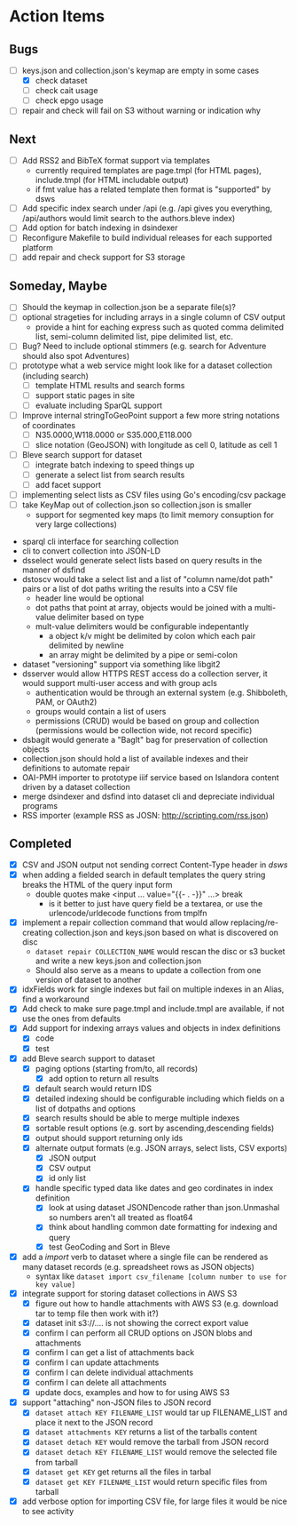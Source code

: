 
# Action Items

## Bugs

+ [ ] keys.json and collection.json's keymap are empty in some cases
    + [x] check dataset
    + [ ] check cait usage
    + [ ] check epgo usage
+ [ ] repair and check will fail on S3 without warning or indication why

## Next

+ [ ] Add RSS2 and BibTeX format support via templates
    + currently required templates are page.tmpl (for HTML pages), include.tmpl (for HTML includable output)
    + if fmt value has a related template then format is "supported" by dsws
+ [ ] Add specific index search under /api (e.g. /api gives you everything, /api/authors would limit search to the authors.bleve index)
+ [ ] Add option for batch indexing in dsindexer
+ [ ] Reconfigure Makefile to build individual releases for each supported platform
+ [ ] add repair and check support for S3 storage

## Someday, Maybe

+ [ ] Should the keymap in collection.json be a separate file(s)?
+ [ ] optional strageties for including arrays in a single column of CSV output
    + provide a hint for eaching express such as quoted comma delimited list, semi-column delimited list, pipe delimited list, etc.
+ [ ] Bug? Need to include optional stimmers (e.g. search for Adventure should also spot Adventures)
+ [ ] prototype what a web service might look like for a dataset collection (including search)
    + [ ] template HTML results and search forms
    + [ ] support static pages in site
    + [ ] evaluate including SparQL support
+ [ ] Improve internal stringToGeoPoint support a few more string notations of coordinates
    + [ ] N35.0000,W118.0000 or S35.000,E118.000
    + [ ] slice notation (GeoJSON) with longitude as cell 0, latitude as cell 1
+ [ ] Bleve search support for dataset
    + [ ] integrate batch indexing to speed things up
    + [ ] generate a select list from search results
    + [ ] add facet support
+ [ ] implementing select lists as CSV files using Go's encoding/csv package 
+ [ ] take KeyMap out of collection.json so collection.json is smaller
    + support for segmented key maps (to limit memory consuption for very large collections)
+ sparql cli interface for searching collection
+ cli to convert collection into JSON-LD
+ dsselect would generate select lists based on query results in the manner of dsfind
+ dstoscv would take a select list and a list of "column name/dot path" pairs or a list of dot paths writing the results into a CSV file
    + header line would be optional 
    + dot paths that point at array, objects would be joined with a multi-value delimiter based on type 
    + mult-value delimiters would be configurable indepentantly
        + a object k/v might be delimited by colon which each pair delimited by newline
        + an array might be delimited by a pipe or semi-colon
+ dataset "versioning" support via something like libgit2
+ dsserver would allow HTTPS REST access do a collection server, it would support multi-user access and with group acls
    + authentication would be through an external system (e.g. Shibboleth, PAM, or OAuth2)
    + groups would contain a list of users
    + permissions (CRUD) would be based on group and collection (permissions would be collection wide, not record specific)
+ dsbagit would generate a "BagIt" bag for preservation of collection objects
+ collection.json should hold a list of available indexes and their definitions to automate repair
+ OAI-PMH importer to prototype iiif service based on Islandora content driven by a dataset collection
+ merge dsindexer and dsfind into dataset cli and depreciate individual programs
+ RSS importer (example RSS as JOSN: http://scripting.com/rss.json)


## Completed

+ [x] CSV and JSON output not sending correct Content-Type header in _dsws_
+ [x] when adding a fielded search in default templates the query string breaks the HTML of the query input form
    + double quotes make <input ... value="{{- . -}}" ...> break
    	+ is it better to just have query field be a textarea, or use the urlencode/urldecode functions from tmplfn
+ [x] implement a repair collection command that would allow replacing/re-creating collection.json and keys.json based on what is discovered on disc
    + `dataset repair COLLECTION_NAME` would rescan the disc or s3 bucket and write a new keys.json and collection.json
    + Should also serve as a means to update a collection from one version of dataset to another
+ [x] idxFields work for single indexes but fail on multiple indexes in an Alias, find a workaround
+ [x] Add check to make sure page.tmpl and include.tmpl are available, if not use the ones from defaults
+ [x] Add support for indexing arrays values and objects in index definitions
    + [x] code 
    + [x] test
+ [x] add Bleve search support to dataset
    + [x] paging options (starting from/to, all records)
        + [x] add option to return all results
    + [x] default search would return IDS
    + [x] detailed indexing should be configurable including which fields on a list of dotpaths and options
    + [x] search results should be able to merge multiple indexes
    + [x] sortable result options (e.g. sort by ascending,descending fields)
    + [x] output should support returning only ids 
    + [x] alternate output formats (e.g. JSON arrays, select lists, CSV exports)
        + [x] JSON output
        + [x] CSV output
        + [x] id only list
    + [x] handle specific typed data like dates and geo cordinates in index definition
        + [x] look at using dataset JSONDencode rather than json.Unmashal so numbers aren't all treated as float64
        + [x] think about handling common date formatting for indexing and query
        + [x] test GeoCoding and Sort in Bleve
+ [x] add a _import_ verb to dataset where a single file can be rendered as many dataset records (e.g. spreadsheet rows as JSON objects)
    + syntax like `dataset import csv_filename [column number to use for key value]`
+ [x] integrate support for storing dataset collections in AWS S3
    + [x] figure out how to handle attachments with AWS S3 (e.g. download tar to temp file then work with it?)
    + [x] dataset init s3://.... is not showing the correct export value
    + [x] confirm I can perform all CRUD options on JSON blobs and attachments
    + [x] confirm I can get a list of attachments back
    + [x] confirm I can update attachments
    + [x] confirm I can delete individual attachments
    + [x] confirm I can delete all attachments
    + [x] update docs, examples and how to for using AWS S3
+ [x] support "attaching" non-JSON files to JSON record
    + [x] `dataset attach KEY FILENAME_LIST` would tar up FILENAME_LIST and place it next to the JSON record
    + [x] `dataset attachments KEY` returns a list of the tarballs content
    + [x] `dataset detach KEY` would remove the tarball from JSON record
    + [x] `dataset detach KEY FILENAME_LIST` would remove the selected file from tarball
    + [x] `dataset get KEY` get returns all the files in tarbal
    + [x] `dataset get KEY FILENAME_LIST` would return specific files from tarball
+ [x] add verbose option for importing CSV file, for large files it would be nice to see activity
